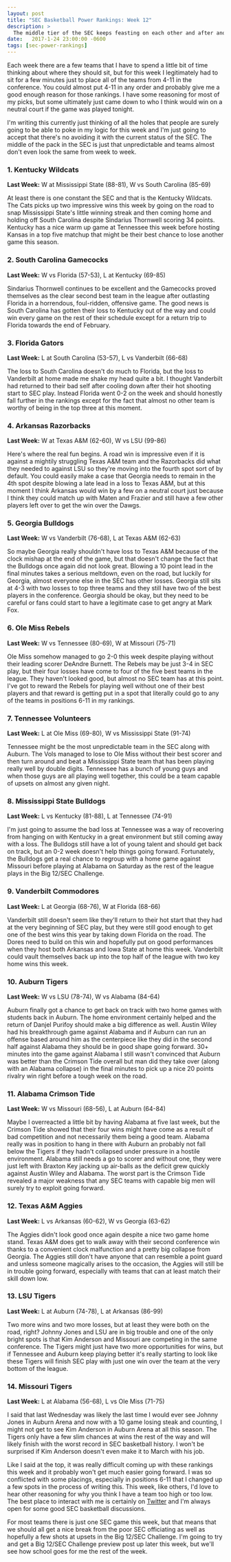 ```yaml
---
layout: post
title: "SEC Basketball Power Rankings: Week 12"
description: >
  The middle tier of the SEC keeps feasting on each other and after another crazy week, it's almost impossible to rank.
date:   2017-1-24 23:00:00 -0600
tags: [sec-power-rankings]
---
```

Each week there are a few teams that I have to spend a little bit of time thinking about where they should sit, but for this week I legitimately had to sit for a few minutes just to place all of the teams from 4-11 in the conference. You could almost put 4-11 in any order and probably give me a good enough reason for those rankings. I have some reasoning for most of my picks, but some ultimately just came down to who I think would win on a neutral court if the game was played tonight.

I'm writing this currently just thinking of all the holes that people are surely going to be able to poke in my logic for this week and I'm just going to accept that there's no avoiding it with the current status of the SEC. The middle of the pack in the SEC is just that unpredictable and teams almost don't even look the same from week to week.

### 1. Kentucky Wildcats
**Last Week:** W at Mississippi State (88-81), W vs South Carolina (85-69)

At least there is one constant the SEC and that is the Kentucky Wildcats. The Cats picks up two impressive wins this week by going on the road to snap Mississippi State's little winning streak and then coming home and holding off South Carolina despite Sindarius Thornwell scoring 34 points. Kentucky has a nice warm up game at Tennessee this week before hosting Kansas in a top five matchup that might be their best chance to lose another game this season.

### 2. South Carolina Gamecocks
**Last Week:** W vs Florida (57-53), L at Kentucky (69-85)

Sindarius Thornwell continues to be excellent and the Gamecocks proved themselves as the clear second best team in the league after outlasting Florida in a horrendous, foul-ridden, offensive game. The good news is South Carolina has gotten their loss to Kentucky out of the way and could win every game on the rest of their schedule except for a return trip to Florida towards the end of February.

### 3. Florida Gators
**Last Week:** L at South Carolina (53-57), L vs Vanderbilt (66-68)

The loss to South Carolina doesn't do much to Florida, but the loss to Vanderbilt at home made me shake my head quite a bit. I thought Vanderbilt had returned to their bad self after cooling down after their hot shooting start to SEC play. Instead Florida went 0-2 on the week and should honestly fall further in the rankings except for the fact that almost no other team is worthy of being in the top three at this moment.

### 4. Arkansas Razorbacks
**Last Week:** W at Texas A&M (62-60), W vs LSU (99-86)

Here's where the real fun begins. A road win is impressive even if it is against a mightily struggling Texas A&M team and the Razorbacks did what they needed to against LSU so they're moving into the fourth spot sort of by default. You could easily make a case that Georgia needs to remain in the 4th spot despite blowing a late lead in a loss to Texas A&M, but at this moment I think Arkansas would win by a few on a neutral court just because I think they could match up with Maten and Frazier and still have a few other players left over to get the win over the Dawgs.

### 5. Georgia Bulldogs
**Last Week:** W vs Vanderbilt (76-68), L at Texas A&M (62-63)

So maybe Georgia really shouldn't have loss to Texas A&M because of the clock mishap at the end of the game, but that doesn't change the fact that the Bulldogs once again did not look great. Blowing a 10 point lead in the final minutes takes a serious meltdown, even on the road, but luckily for Georgia, almost everyone else in the SEC has other losses. Georgia still sits at 4-3 with two losses to top three teams and they still have two of the best players in the conference. Georgia should be okay, but they need to be careful or fans could start to have a legitimate case to get angry at Mark Fox.

### 6. Ole Miss Rebels
**Last Week:** W vs Tennessee (80-69), W at Missouri (75-71)

Ole Miss somehow managed to go 2-0 this week despite playing without their leading scorer DeAndre Burnett. The Rebels may be just 3-4 in SEC play, but their four losses have come to four of the five best teams in the league. They haven't looked good, but almost no SEC team has at this point. I've got to reward the Rebels for playing well without one of their best players and that reward is getting put in a spot that literally could go to any of the teams in positions 6-11 in my rankings.

### 7. Tennessee Volunteers
**Last Week:** L at Ole Miss (69-80), W vs Mississippi State (91-74)

Tennessee might be the most unpredictable team in the SEC along with Auburn. The Vols managed to lose to Ole Miss without their best scorer and then turn around and beat a Mississippi State team that has been playing really well by double digits. Tennessee has a bunch of young guys and when those guys are all playing well together, this could be a team capable of upsets on almost any given night.

### 8. Mississippi State Bulldogs
**Last Week:** L vs Kentucky (81-88), L at Tennessee (74-91)

I'm just going to assume the bad loss at Tennessee was a way of recovering from hanging on with Kentucky in a great environment but still coming away with a loss. The Bulldogs still have a lot of young talent and should get back on track, but an 0-2 week doesn't help things going forward. Fortunately, the Bulldogs get a real chance to regroup with a home game against Missouri before playing at Alabama on Saturday as the rest of the league plays in the Big 12/SEC Challenge.

### 9. Vanderbilt Commodores
**Last Week:** L at Georgia (68-76), W at Florida (68-66)

Vanderbilt still doesn't seem like they'll return to their hot start that they had at the very beginning of SEC play, but they were still good enough to get one of the best wins this year by taking down Florida on the road. The Dores need to build on this win and hopefully put on good performances when they host both Arkansas and Iowa State at home this week. Vanderbilt could vault themselves back up into the top half of the league with two key home wins this week.

### 10. Auburn Tigers
**Last Week:** W vs LSU (78-74), W vs Alabama (84-64)

Auburn finally got a chance to get back on track with two home games with students back in Auburn. The home environment certainly helped and the return of Danjel Purifoy should make a big difference as well. Austin Wiley had his breakthrough game against Alabama and if Auburn can run an offense based around him as the centerpiece like they did in the second half against Alabama they should be in good shape going forward. 30+ minutes into the game against Alabama I still wasn't convinced that Auburn was better than the Crimson Tide overall but man did they take over (along with an Alabama collapse) in the final minutes to pick up a nice 20 points rivalry win right before a tough week on the road.

### 11. Alabama Crimson Tide
**Last Week:** W vs Missouri (68-56), L at Auburn (64-84)

Maybe I overreacted a little bit by having Alabama at five last week, but the Crimson Tide showed that their four wins might have come as a result of bad competition and not necessarily them being a good team. Alabama really was in position to hang in there with Auburn an probably not fall below the Tigers if they hadn't collapsed under pressure in a hostile environment. Alabama still needs a go to scorer and without one, they were just left with Braxton Key jacking up air-balls as the deficit grew quickly against Austin Wiley and Alabama. The worst part is the Crimson Tide revealed a major weakness that any SEC teams with capable big men will surely try to exploit going forward.

### 12. Texas A&M Aggies
**Last Week:** L vs Arkansas (60-62), W vs Georgia (63-62)

The Aggies didn't look good once again despite a nice two game home stand. Texas A&M does get to walk away with their second conference win thanks to a convenient clock malfunction and a pretty big collapse from Georgia. The Aggies still don't have anyone that can resemble a point guard and unless someone magically arises to the occasion, the Aggies will still be in trouble going forward, especially with teams that can at least match their skill down low.

### 13. LSU Tigers
**Last Week:** L at Auburn (74-78), L at Arkansas (86-99)

Two more wins and two more losses, but at least they were both on the road, right? Johnny Jones and LSU are in big trouble and one of the only bright spots is that Kim Anderson and Missouri are competing in the same conference. The Tigers might just have two more opportunities for wins, but if Tennessee and Auburn keep playing better it's really starting to look like these Tigers will finish SEC play with just one win over the team at the very bottom of the league.

### 14. Missouri Tigers
**Last Week:** L at Alabama (56-68), L vs Ole Miss (71-75)

I said that last Wednesday was likely the last time I would ever see Johnny Jones in Auburn Arena and now with a 10 game losing steak and counting, I might not get to see Kim Anderson in Auburn Arena at all this season. The Tigers only have a few slim chances at wins the rest of the way and will likely finish with the worst record in SEC basketball history. I won't be surprised if Kim Anderson doesn't even make it to March with his job.

Like I said at the top, it was really difficult coming up with these rankings this week and it probably won't get much easier going forward. I was so conflicted with some placings, especially in positions 6-11 that I changed up a few spots in the process of writing this. This week, like others, I'd love to hear other reasoning for why you think I have a team too high or too low. The best place to interact with me is certainly on [Twitter](https://www.twitter.com/jacobvarner14) and I'm always open for some good SEC basketball discussions.

For most teams there is just one SEC game this week, but that means that we should all get a nice break from the poor SEC officiating as well as hopefully a few shots at upsets in the Big 12/SEC Challenge. I'm going to try and get a Big 12/SEC Challenge preview post up later this week, but we'll see how school goes for me the rest of the week.
